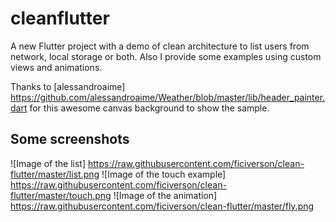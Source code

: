 # cleanflutter

A new Flutter project with a demo of clean architecture to list users from network, local storage or both. Also I provide some examples using custom views and animations.

Thanks to [alessandroaime] https://github.com/alessandroaime/Weather/blob/master/lib/header_painter.dart for this awesome canvas background to show the sample.

## Some screenshots
 
![Image of the list] https://raw.githubusercontent.com/ficiverson/clean-flutter/master/list.png
![Image of the touch example] https://raw.githubusercontent.com/ficiverson/clean-flutter/master/touch.png
![Image of the animation] https://raw.githubusercontent.com/ficiverson/clean-flutter/master/fly.png
